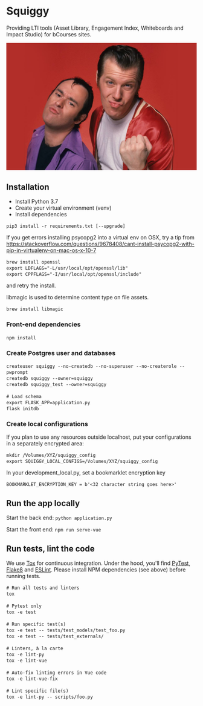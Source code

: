 # Squiggy

Providing LTI tools (Asset Library, Engagement Index, Whiteboards and Impact Studio) for bCourses sites.

![Squiggy says hello](src/assets/hello.jpg)

## Installation

* Install Python 3.7
* Create your virtual environment (venv)
* Install dependencies

```
pip3 install -r requirements.txt [--upgrade]
```

If you get errors installing psycopg2 into a virtual env on OSX, try a tip from https://stackoverflow.com/questions/9678408/cant-install-psycopg2-with-pip-in-virtualenv-on-mac-os-x-10-7

```
brew install openssl
export LDFLAGS="-L/usr/local/opt/openssl/lib"
export CPPFLAGS="-I/usr/local/opt/openssl/include"
```

and retry the install.

libmagic is used to determine content type on file assets.

```
brew install libmagic
```

### Front-end dependencies

```
npm install
```

### Create Postgres user and databases

```
createuser squiggy --no-createdb --no-superuser --no-createrole --pwprompt
createdb squiggy --owner=squiggy
createdb squiggy_test --owner=squiggy

# Load schema
export FLASK_APP=application.py
flask initdb
```

### Create local configurations

If you plan to use any resources outside localhost, put your configurations in a separately encrypted area:

```
mkdir /Volumes/XYZ/squiggy_config
export SQUIGGY_LOCAL_CONFIGS=/Volumes/XYZ/squiggy_config
```

In your development_local.py, set a bookmarklet encryption key

```
BOOKMARKLET_ENCRYPTION_KEY = b'<32 character string goes here>'
```

## Run the app locally

Start the back end:
`python application.py`

Start the front end:
`npm run serve-vue`

## Run tests, lint the code

We use [Tox](https://tox.readthedocs.io) for continuous integration. Under the hood, you'll find [PyTest](https://docs.pytest.org), [Flake8](http://flake8.pycqa.org) and [ESLint](https://eslint.org/). Please install NPM dependencies (see above) before running tests.
```
# Run all tests and linters
tox

# Pytest only
tox -e test

# Run specific test(s)
tox -e test -- tests/test_models/test_foo.py
tox -e test -- tests/test_externals/

# Linters, à la carte
tox -e lint-py
tox -e lint-vue

# Auto-fix linting errors in Vue code
tox -e lint-vue-fix

# Lint specific file(s)
tox -e lint-py -- scripts/foo.py
```
